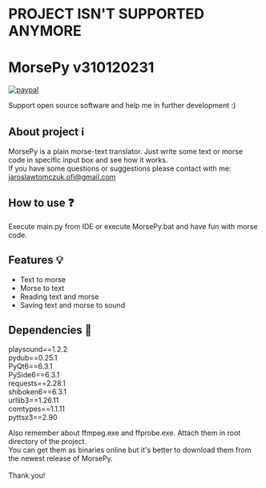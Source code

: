 # PROJECT ISN'T SUPPORTED ANYMORE 
# MorsePy v310120231
[![paypal](https://www.paypalobjects.com/en_US/i/btn/btn_donate_SM.gif)](https://www.paypal.com/cgi-bin/webscr?cmd=_s-xclick&hosted_button_id=3KAJXTAYQC7BW)

Support open source software and help me in further development :) 

## About project :information_source:
MorsePy is a plain morse-text translator. Just write some text or morse code in specific input box and see how it works.\
If you have some questions or suggestions please contact with me: jaroslawtomczuk.ofi@gmail.com

## How to use :question:

Execute main.py from IDE or execute MorsePy.bat and have fun with morse code.

## Features :bulb:

* Text to morse 
* Morse to text
* Reading text and morse
* Saving text and morse to sound

## Dependencies :wrench:

playsound==1.2.2\
pydub==0.25.1\
PyQt6==6.3.1\
PySide6==6.3.1\
requests==2.28.1\
shiboken6==6.3.1\
urllib3==1.26.11\
comtypes==1.1.11\
pyttsx3==2.90

Also remember about ffmpeg.exe and ffprobe.exe. Attach them in root directory of the project.\
You can get them as binaries online but it's better to download them from the newest release of MorsePy.\
\
Thank you!
